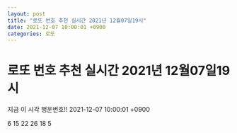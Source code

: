 ```yaml
---
layout: post
title: "로또 번호 추천 실시간 2021년 12월07일19시"
date: 2021-12-07 10:00:01 +0900
categories: 로또
---
```


# 로또 번호 추천 실시간 2021년 12월07일19시

지금 이 시각 행운번호!! 2021-12-07 10:00:01 +0900

 6  15  22  26  18  5 

